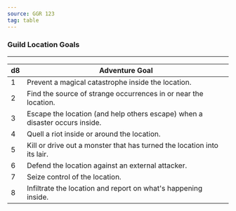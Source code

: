 ```yaml
---
source: GGR 123
tag: table
---
```


### Guild Location Goals
---
|d8|Adventure Goal|
|----|------------|
|1|Prevent a magical catastrophe inside the location.|
|2|Find the source of strange occurrences in or near the location.|
|3|Escape the location (and help others escape) when a disaster occurs inside.|
|4|Quell a riot inside or around the location.|
|5|Kill or drive out a monster that has turned the location into its lair.|
|6|Defend the location against an external attacker.|
|7|Seize control of the location.|
|8|Infiltrate the location and report on what's happening inside.|
